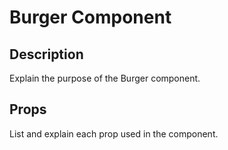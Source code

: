 # Burger Component

## Description
Explain the purpose of the Burger component.

## Props
List and explain each prop used in the component.
